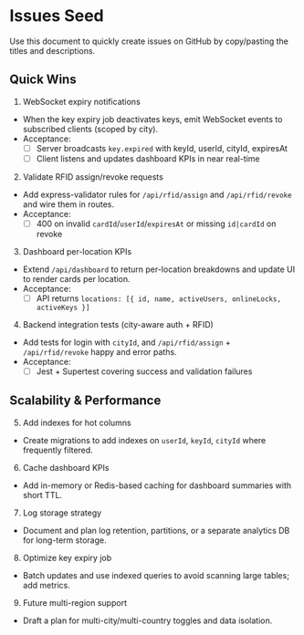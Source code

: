 # Issues Seed

Use this document to quickly create issues on GitHub by copy/pasting the titles and descriptions.

## Quick Wins

1) WebSocket expiry notifications
- When the key expiry job deactivates keys, emit WebSocket events to subscribed clients (scoped by city).
- Acceptance:
  - [ ] Server broadcasts `key.expired` with keyId, userId, cityId, expiresAt
  - [ ] Client listens and updates dashboard KPIs in near real-time

2) Validate RFID assign/revoke requests
- Add express-validator rules for `/api/rfid/assign` and `/api/rfid/revoke` and wire them in routes.
- Acceptance:
  - [ ] 400 on invalid `cardId`/`userId`/`expiresAt` or missing `id|cardId` on revoke

3) Dashboard per-location KPIs
- Extend `/api/dashboard` to return per-location breakdowns and update UI to render cards per location.
- Acceptance:
  - [ ] API returns `locations: [{ id, name, activeUsers, onlineLocks, activeKeys }]`

4) Backend integration tests (city-aware auth + RFID)
- Add tests for login with `cityId`, and `/api/rfid/assign` + `/api/rfid/revoke` happy and error paths.
- Acceptance:
  - [ ] Jest + Supertest covering success and validation failures

## Scalability & Performance

5) Add indexes for hot columns
- Create migrations to add indexes on `userId`, `keyId`, `cityId` where frequently filtered.

6) Cache dashboard KPIs
- Add in-memory or Redis-based caching for dashboard summaries with short TTL.

7) Log storage strategy
- Document and plan log retention, partitions, or a separate analytics DB for long-term storage.

8) Optimize key expiry job
- Batch updates and use indexed queries to avoid scanning large tables; add metrics.

9) Future multi-region support
- Draft a plan for multi-city/multi-country toggles and data isolation.
